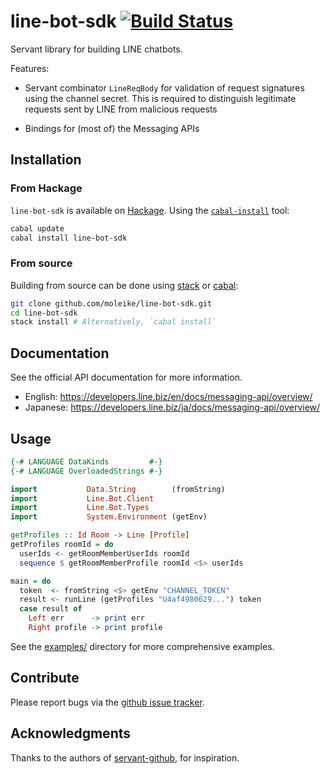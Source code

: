 # line-bot-sdk [![Build Status](https://travis-ci.org/moleike/line-bot-sdk.svg?branch=master)](https://travis-ci.org/moleike/line-bot-sdk)

Servant library for building LINE chatbots. 

Features:

* Servant combinator `LineReqBody` for validation of request signatures using the channel secret. This is required to distinguish legitimate requests sent by LINE from malicious requests

* Bindings for (most of) the Messaging APIs

## Installation

### From Hackage

`line-bot-sdk` is available on [Hackage](https://hackage.haskell.org). Using the [`cabal-install`][cabal] tool:

```bash
cabal update
cabal install line-bot-sdk
```

### From source

Building from source can be done using [stack][stack] or [cabal][cabal]:

```bash
git clone github.com/moleike/line-bot-sdk.git
cd line-bot-sdk
stack install # Alternatively, `cabal install`
```

[cabal]: https://www.haskell.org/cabal
[stack]: https://docs.haskellstack.org/en/stable/README

## Documentation

See the official API documentation for more information.

- English: https://developers.line.biz/en/docs/messaging-api/overview/
- Japanese: https://developers.line.biz/ja/docs/messaging-api/overview/

## Usage

```haskell
{-# LANGUAGE DataKinds         #-}
{-# LANGUAGE OverloadedStrings #-}

import           Data.String        (fromString)
import           Line.Bot.Client
import           Line.Bot.Types
import           System.Environment (getEnv)

getProfiles :: Id Room -> Line [Profile]
getProfiles roomId = do
  userIds <- getRoomMemberUserIds roomId
  sequence $ getRoomMemberProfile roomId <$> userIds

main = do
  token  <- fromString <$> getEnv "CHANNEL_TOKEN"
  result <- runLine (getProfiles "U4af4980629...") token
  case result of
    Left err      -> print err
    Right profile -> print profile
```

See the
[examples/](https://github.com/moleike/line-bot-sdk/tree/master/examples) directory for more comprehensive examples.

## Contribute

Please report bugs via the
[github issue tracker](https://github.com/moleike/line-bot-sdk/issues).

## Acknowledgments

Thanks to the authors of [servant-github](https://hackage.haskell.org/package/servant-github), for inspiration.

